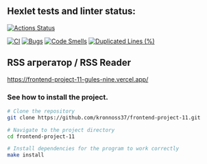 ## Hexlet tests and linter status:

[![Actions Status](https://github.com/kronnoss37/frontend-project-11/actions/workflows/hexlet-check.yml/badge.svg)](https://github.com/kronnoss37/frontend-project-11/actions)
<!-- Badges -->
[![CI](https://github.com/kronnoss37/frontend-project-11/actions/workflows/ci.yml/badge.svg)](https://github.com/kronnoss37/frontend-project-11/actions/workflows/ci.yml)
[![Bugs](https://sonarcloud.io/api/project_badges/measure?project=kronnoss37_frontend-project-11&metric=bugs)](https://sonarcloud.io/summary/new_code?id=kronnoss37_frontend-project-11)
[![Code Smells](https://sonarcloud.io/api/project_badges/measure?project=kronnoss37_frontend-project-11&metric=code_smells)](https://sonarcloud.io/summary/new_code?id=kronnoss37_frontend-project-11)
[![Duplicated Lines (%)](https://sonarcloud.io/api/project_badges/measure?project=kronnoss37_frontend-project-11&metric=duplicated_lines_density)](https://sonarcloud.io/summary/new_code?id=kronnoss37_frontend-project-11)

## RSS агрегатор / RSS Reader
https://frontend-project-11-gules-nine.vercel.app/

### See how to install the project.

```bash
# Clone the repository
git clone https://github.com/kronnoss37/frontend-project-11.git

# Navigate to the project directory
cd frontend-project-11

# Install dependencies for the program to work correctly
make install
```